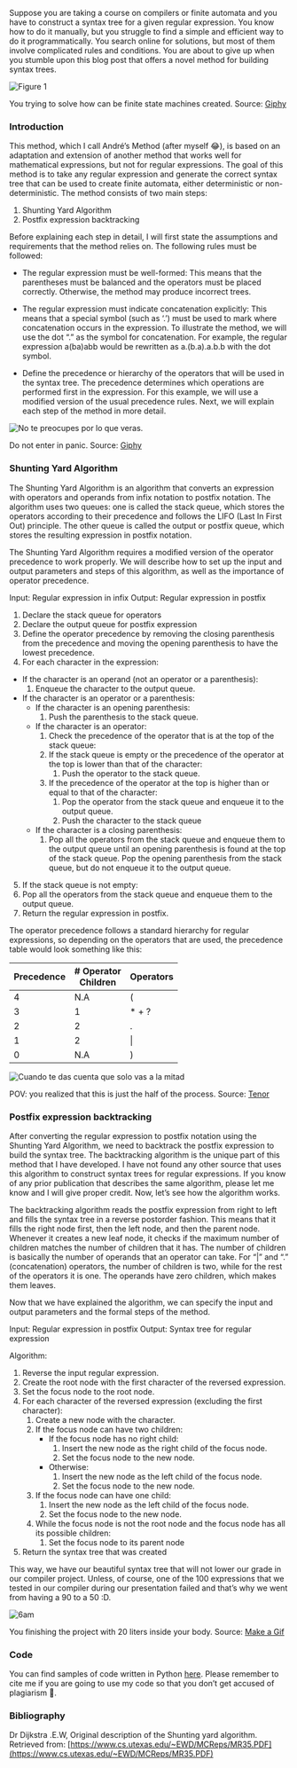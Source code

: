 Suppose you are taking a course on compilers or finite automata and you have to construct a syntax tree for a given regular expression. You know how to do it manually, but you struggle to find a simple and efficient way to do it programmatically. You search online for solutions, but most of them involve complicated rules and conditions. You are about to give up when you stumble upon this blog post that offers a novel method for building syntax trees.


![Figure 1](https://dev-to-uploads.s3.amazonaws.com/uploads/articles/s63qpprrgnez43h2ssgi.gif)
<figcaption>You trying to solve how can be finite state machines created. Source: <a href="https://medium.com/r/?url=https%3A%2F%2Fmedia.giphy.com%2Fmedia%2FTesavnYFHngXAmlQgm%2Fgiphy.gif">Giphy<a/></figcaption>

### Introduction

This method, which I call André’s Method (after myself 😂), is based on an adaptation and extension of another method that works well for mathematical expressions, but not for regular expressions. The goal of this method is to take any regular expression and generate the correct syntax tree that can be used to create finite automata, either deterministic or non-deterministic. The method consists of two main steps:

1. Shunting Yard Algorithm
2. Postfix expression backtracking

Before explaining each step in detail, I will first state the assumptions and requirements that the method relies on. The following rules must be followed: 

- The regular expression must be well-formed: This means that the parentheses must be balanced and the operators must be placed correctly. Otherwise, the method may produce incorrect trees. 


- The regular expression must indicate concatenation explicitly: This means that a special symbol (such as ‘.’) must be used to mark where concatenation occurs in the expression. To illustrate the method, we will use the dot “.” as the symbol for concatenation. For example, the regular expression a(ba)abb would be rewritten as a.(b.a).a.b.b with the dot symbol.

- Define the precedence or hierarchy of the operators that will be used in the syntax tree. The precedence determines which operations are performed first in the expression. For this example, we will use a modified version of the usual precedence rules. Next, we will explain each step of the method in more detail. 

![No te preocupes por lo que veras.](https://dev-to-uploads.s3.amazonaws.com/uploads/articles/a52ik8pl7gjv5bbrkexm.gif)
<figcaption>Do not enter in panic. Source: <a href="https://medium.com/r/?url=https%3A%2F%2Fmedia.giphy.com%2Fmedia%2FaEvau1NKXfQLn2WD6E%2Fgiphy.gif">Giphy<a/></figcaption>

### Shunting Yard Algorithm

The Shunting Yard Algorithm is an algorithm that converts an expression with operators and operands from infix notation to postfix notation. The algorithm uses two queues: one is called the stack queue, which stores the operators according to their precedence and follows the LIFO (Last In First Out) principle. The other queue is called the output or postfix queue, which stores the resulting expression in postfix notation.

The Shunting Yard Algorithm requires a modified version of the operator precedence to work properly. We will describe how to set up the input and output parameters and steps of this algorithm, as well as the importance of operator precedence.

Input: Regular expression in infix
Output: Regular expression in postfix

1. Declare the stack queue for operators
2. Declare the output queue for postfix expression
3. Define the operator precedence by removing the closing parenthesis from the precedence and moving the opening parenthesis to have the lowest precedence.
4. For each character in the expression:
  - If the character is an operand (not an operator or a parenthesis):
      1. Enqueue the character to the output queue.
  - If the character is an operator or a parenthesis:
      - If the character is an opening parenthesis:
          1. Push the parenthesis to the stack queue.
      - If the character is an operator:
          1. Check the precedence of the operator that is at the top of the stack queue:
          2. If the stack queue is empty or the precedence of the operator at the top is lower than that of the character:
              1. Push the operator to the stack queue.
          3. If the precedence of the operator at the top is higher than or equal to that of the character:
              1. Pop the operator from the stack queue and enqueue it to the output queue.
              2. Push the character to the stack queue
      - If the character is a closing parenthesis:
          1. Pop all the operators from the stack queue and enqueue them to the output queue until an opening parenthesis is found at the top of the stack queue. Pop the opening parenthesis from the stack queue, but do not enqueue it to the output queue.
5. If the stack queue is not empty:
  1. Pop all the operators from the stack queue and enqueue them to the output queue.
6. Return the regular expression in postfix. 

The operator precedence follows a standard hierarchy for regular expressions, so depending on the operators that are used, the precedence table would look something like this:

<table>
<thead>
  <tr>
    <th>Precedence</th>
    <th># Operator<br>Children</th>
    <th>Operators</th>
  </tr>
</thead>
<tbody>
  <tr>
    <td>4</td>
    <td>N.A</td>
    <td>(</td>
  </tr>
  <tr>
    <td>3</td>
    <td>1</td>
    <td>* + ?</td>
  </tr>
  <tr>
    <td>2</td>
    <td>2</td>
    <td>.</td>
  </tr>
  <tr>
    <td>1</td>
    <td>2</td>
    <td>|</td>
  </tr>
  <tr>
    <td>0</td>
    <td>N.A</td>
    <td>)</td>
  </tr>
</tbody>
</table>

![Cuando te das cuenta que solo vas a la mitad](https://dev-to-uploads.s3.amazonaws.com/uploads/articles/p6pg8psmjkbib7wostkq.gif)
<figcaption>POV: you realized that this is just the half of the process. Source: <a href="https://tenor.com/qqf3brdMl4T.gif">Tenor<a/></figcaption>

### Postfix expression backtracking
After converting the regular expression to postfix notation using the Shunting Yard Algorithm, we need to backtrack the postfix expression to build the syntax tree. The backtracking algorithm is the unique part of this method that I have developed. I have not found any other source that uses this algorithm to construct syntax trees for regular expressions. If you know of any prior publication that describes the same algorithm, please let me know and I will give proper credit. Now, let’s see how the algorithm works. 

The backtracking algorithm reads the postfix expression from right to left and fills the syntax tree in a reverse postorder fashion. This means that it fills the right node first, then the left node, and then the parent node. Whenever it creates a new leaf node, it checks if the maximum number of children matches the number of children that it has. The number of children is basically the number of operands that an operator can take. For “|” and “.” (concatenation) operators, the number of children is two, while for the rest of the operators it is one. The operands have zero children, which makes them leaves.

Now that we have explained the algorithm, we can specify the input and output parameters and the formal steps of the method.  

Input: Regular expression in postfix
Output: Syntax tree for regular expression

Algorithm:

1. Reverse the input regular expression.
2. Create the root node with the first character of the reversed expression.
3. Set the focus node to the root node.
4. For each character of the reversed expression (excluding the first character):
    1. Create a new node with the character.
    2. If the focus node can have two children:
        - If the focus node has no right child:
            1. Insert the new node as the right child of the focus node.
            2. Set the focus node to the new node.
        - Otherwise:
            1. Insert the new node as the left child of the focus node.
            2. Set the focus node to the new node.
    3. If the focus node can have one child:
        1. Insert the new node as the left child of the focus node.
        2. Set the focus node to the new node.
    4. While the focus node is not the root node and the focus node has all its possible children:
        1. Set the focus node to its parent node
5. Return the syntax tree that was created

This way, we have our beautiful syntax tree that will not lower our grade in our compiler project. Unless, of course, one of the 100 expressions that we tested in our compiler during our presentation failed and that’s why we went from having a 90 to a 50 :D.

![6am](https://dev-to-uploads.s3.amazonaws.com/uploads/articles/a8uj6jmn0s3opmizmcf8.gif)
<figcaption>You finishing the project with 20 liters inside your body. Source: <a href="https://makeagif.com/i/ygJAJV ">Make a Gif<a/></figcaption>

### Code 

You can find samples of code written in Python [here](https://github.com/andro095/Posts-Samples/tree/master/Ovalles-Method). Please remember to cite me if you are going to use my code so that you don’t get accused of plagiarism 👀.

### Bibliography
Dr Dijkstra .E.W, Original description of the Shunting yard algorithm. Retrieved from: [https://www.cs.utexas.edu/~EWD/MCReps/MR35.PDF](https://www.cs.utexas.edu/~EWD/MCReps/MR35.PDF)

